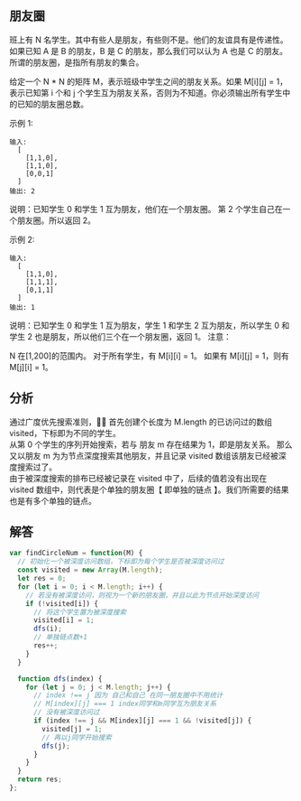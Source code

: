 ## 朋友圈

班上有 N 名学生。其中有些人是朋友，有些则不是。他们的友谊具有是传递性。
如果已知 A 是 B 的朋友，B 是 C 的朋友，那么我们可以认为 A 也是 C 的朋友。所谓的朋友圈，是指所有朋友的集合。

给定一个 N \* N 的矩阵 M，表示班级中学生之间的朋友关系。如果 M[i][j] = 1，表示已知第 i 个和 j 个学生互为朋友关系，否则为不知道。你必须输出所有学生中的已知的朋友圈总数。

示例 1:

```
输入:
  [
    [1,1,0],
    [1,1,0],
    [0,0,1]
  ]
输出: 2
```

说明：已知学生 0 和学生 1 互为朋友，他们在一个朋友圈。
第 2 个学生自己在一个朋友圈。所以返回 2。

示例 2:

```
输入:
  [
    [1,1,0],
    [1,1,1],
    [0,1,1]
  ]
输出: 1
```

说明：已知学生 0 和学生 1 互为朋友，学生 1 和学生 2 互为朋友，所以学生 0 和学生 2 也是朋友，所以他们三个在一个朋友圈，返回 1。
注意：

N 在[1,200]的范围内。
对于所有学生，有 M[i][i] = 1。
如果有 M[i][j] = 1，则有 M[j][i] = 1。

## 分析

通过广度优先搜索准则， 首先创建个长度为 M.length 的已访问过的数组 visited，下标即为不同的学生。  
从第 0 个学生的序列开始搜索，若与 朋友 m 存在结果为 1，即是朋友关系。 那么又以朋友 m 为为节点深度搜索其他朋友，并且记录 visited 数组该朋友已经被深度搜索过了。  
由于被深度搜索的排布已经被记录在 visited 中了，后续的值若没有出现在 visited 数组中，则代表是个单独的朋友圈【 即单独的链点 】。我们所需要的结果也是有多个单独的链点。  

## 解答

```javascript
var findCircleNum = function(M) {
  // 初始化一个被深度访问数组，下标即为每个学生是否被深度访问过
  const visited = new Array(M.length);
  let res = 0;
  for (let i = 0; i < M.length; i++) {
    // 若没有被深度访问，则视为一个新的朋友圈，并且以此为节点开始深度访问
    if (!visited[i]) {
      // 将这个学生置为被深度搜索
      visited[i] = 1;
      dfs(i);
      // 单独链点数+1
      res++;
    }
  }

  function dfs(index) {
    for (let j = 0; j < M.length; j++) {
      // index !== j 因为 自己和自己 在同一朋友圈中不用统计
      // M[index][j] === 1 index同学和m同学互为朋友关系
      // 没有被深度访问过
      if (index !== j && M[index][j] === 1 && !visited[j]) {
        visited[j] = 1;
        // 再以j同学开始搜索
        dfs(j);
      }
    }
  }
  return res;
};
```

